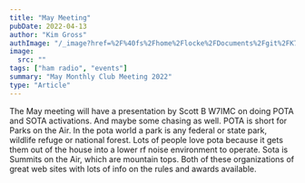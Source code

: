 ```yaml
---
title: "May Meeting"
pubDate: 2022-04-13
author: "Kim Gross"
authImage: "/_image?href=%2F%40fs%2Fhome%2Flocke%2FDocuments%2Fgit%2FK7SWI%2Fsrc%2Fassets%2Fteam%2FKI03.png%3ForigWidth%3D447%26origHeight%3D411%26origFormat%3Dpng&w=447&h=411&f=webp"
image:
  src: ""
tags: ["ham radio", "events"]
summary: "May Monthly Club Meeting 2022"
type: "Article"
---
```


The May meeting will have a presentation by Scott B W7IMC on doing POTA and SOTA activations. And maybe some chasing as well. POTA is short for Parks on the Air. In the pota world a park is any federal or state park, wildlife refuge or national forest. Lots of people love pota because it gets them out of the house into a lower rf noise environment to operate. Sota is Summits on the Air, which are mountain tops. Both of these organizations of great web sites with lots of info on the rules and awards available.
